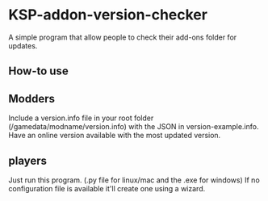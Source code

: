 KSP-addon-version-checker
=========================

A simple program that allow people to check their add-ons folder for updates.

How-to use
---
Modders
---
Include a version.info file in your root folder (/gamedata/modname/version.info) with the JSON in version-example.info.
Have an online version available with the most updated version.

players
---
Just run this program. (.py file for linux/mac and the .exe for windows)
If no configuration file is available it'll create one using a wizard.

